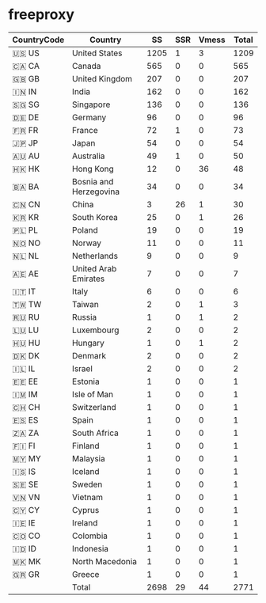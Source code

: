 # freeproxy

|CountryCode|Country|SS|SSR|Vmess|Total|
|  ----  | ----  |  ----  | ----  |  ----  | ----  |
|🇺🇸 US|United States|1205|1|3|1209|
|🇨🇦 CA|Canada|565|0|0|565|
|🇬🇧 GB|United Kingdom|207|0|0|207|
|🇮🇳 IN|India|162|0|0|162|
|🇸🇬 SG|Singapore|136|0|0|136|
|🇩🇪 DE|Germany|96|0|0|96|
|🇫🇷 FR|France|72|1|0|73|
|🇯🇵 JP|Japan|54|0|0|54|
|🇦🇺 AU|Australia|49|1|0|50|
|🇭🇰 HK|Hong Kong|12|0|36|48|
|🇧🇦 BA|Bosnia and Herzegovina|34|0|0|34|
|🇨🇳 CN|China|3|26|1|30|
|🇰🇷 KR|South Korea|25|0|1|26|
|🇵🇱 PL|Poland|19|0|0|19|
|🇳🇴 NO|Norway|11|0|0|11|
|🇳🇱 NL|Netherlands|9|0|0|9|
|🇦🇪 AE|United Arab Emirates|7|0|0|7|
|🇮🇹 IT|Italy|6|0|0|6|
|🇹🇼 TW|Taiwan|2|0|1|3|
|🇷🇺 RU|Russia|1|0|1|2|
|🇱🇺 LU|Luxembourg|2|0|0|2|
|🇭🇺 HU|Hungary|1|0|1|2|
|🇩🇰 DK|Denmark|2|0|0|2|
|🇮🇱 IL|Israel|2|0|0|2|
|🇪🇪 EE|Estonia|1|0|0|1|
|🇮🇲 IM|Isle of Man|1|0|0|1|
|🇨🇭 CH|Switzerland|1|0|0|1|
|🇪🇸 ES|Spain|1|0|0|1|
|🇿🇦 ZA|South Africa|1|0|0|1|
|🇫🇮 FI|Finland|1|0|0|1|
|🇲🇾 MY|Malaysia|1|0|0|1|
|🇮🇸 IS|Iceland|1|0|0|1|
|🇸🇪 SE|Sweden|1|0|0|1|
|🇻🇳 VN|Vietnam|1|0|0|1|
|🇨🇾 CY|Cyprus|1|0|0|1|
|🇮🇪 IE|Ireland|1|0|0|1|
|🇨🇴 CO|Colombia|1|0|0|1|
|🇮🇩 ID|Indonesia|1|0|0|1|
|🇲🇰 MK|North Macedonia|1|0|0|1|
|🇬🇷 GR|Greece|1|0|0|1|
||Total|2698|29|44|2771|
